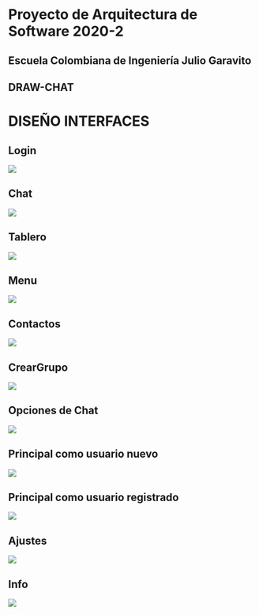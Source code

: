 # Proyecto de Arquitectura de Software 2020-2 
## Escuela Colombiana de Ingeniería Julio Garavito


## DRAW-CHAT

# DISEÑO INTERFACES

## Login

![](Login.JPG)

## Chat

![](Chat.JPG)

## Tablero

![](Tablero.JPG)

## Menu

![](Menu.JPG)

## Contactos

![](Contactos.JPG)


## CrearGrupo

![](CrearGrupo.JPG)


## Opciones de Chat

![](OpcionChat.JPG)

## Principal como usuario nuevo

![](Principal.JPG)

## Principal como usuario registrado

![](Principal2.JPG)

## Ajustes

![](Ajustes.JPG)

## Info

![](Info.JPG)